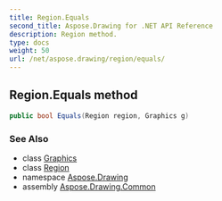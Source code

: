 ```yaml
---
title: Region.Equals
second_title: Aspose.Drawing for .NET API Reference
description: Region method. 
type: docs
weight: 50
url: /net/aspose.drawing/region/equals/
---
```

## Region.Equals method

```csharp
public bool Equals(Region region, Graphics g)
```

### See Also

* class [Graphics](../../graphics/)
* class [Region](../)
* namespace [Aspose.Drawing](../../region/)
* assembly [Aspose.Drawing.Common](../../../)


